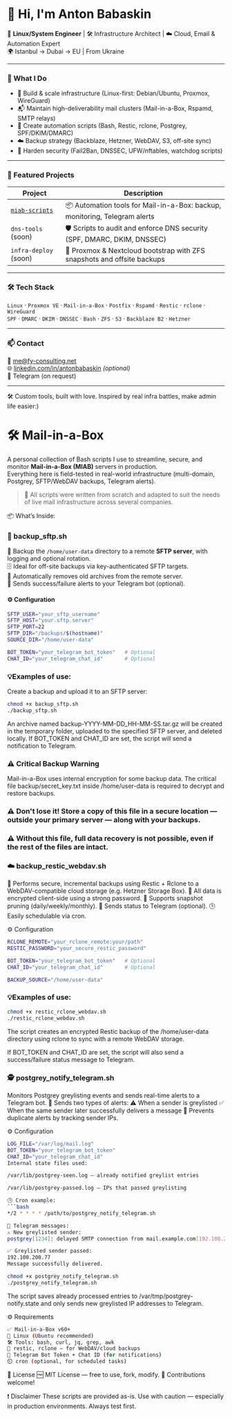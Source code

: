 # 👋 Hi, I'm Anton Babaskin

🚀 **Linux/System Engineer** | 🛠️ Infrastructure Architect | ☁️ Cloud, Email & Automation Expert  
🌍 Istanbul → Dubai → EU | From Ukraine

---

### 🧠 What I Do

- 🧵 Build & scale infrastructure (Linux-first: Debian/Ubuntu, Proxmox, WireGuard)
- 📬 Maintain high-deliverability mail clusters (Mail-in-a-Box, Rspamd, SMTP relays)
- 🧰 Create automation scripts (Bash, Restic, rclone, Postgrey, SPF/DKIM/DMARC)
- ☁️ Backup strategy (Backblaze, Hetzner, WebDAV, S3, off-site sync)
- 🔐 Harden security (Fail2Ban, DNSSEC, UFW/nftables, watchdog scripts)

---

### 🔧 Featured Projects

| Project | Description |
|--------|-------------|
| [`miab-scripts`](https://github.com/Anton-Babaskin/miab-scripts) | 📦 Automation tools for Mail-in-a-Box: backup, monitoring, Telegram alerts |
| `dns-tools` (soon) | 🛡️ Scripts to audit and enforce DNS security (SPF, DMARC, DKIM, DNSSEC) |
| `infra-deploy` (soon) | 🧱 Proxmox & Nextcloud bootstrap with ZFS snapshots and offsite backups |

---

### 🛠️ Tech Stack

`Linux` · `Proxmox VE` · `Mail-in-a-Box` · `Postfix` · `Rspamd` · `Restic` · `rclone` · `WireGuard`  
`SPF` · `DMARC` · `DKIM` · `DNSSEC` · `Bash` · `ZFS` · `S3` · `Backblaze B2` · `Hetzner`

---

### 📫 Contact

📧 me@fy-consulting.net  
🌐 [linkedin.com/in/antonbabaskin](https://linkedin.com/in/antonbabaskin) *(optional)*  
💬 Telegram (on request)

---

🛠️ Custom tools, built with love. Inspired by real infra battles, make admin life easier:)

# 🛠️ Mail-in-a-Box 

A personal collection of Bash scripts I use to streamline, secure, and monitor **Mail-in-a-Box (MIAB)** servers in production.  
Everything here is field-tested in real-world infrastructure (multi-domain, Postgrey, SFTP/WebDAV backups, Telegram alerts).

> 🧰 All scripts were written from scratch and adapted to suit the needs of live mail infrastructure across several companies.

📦 What’s Inside:

### 📁 backup_sftp.sh  
🔄 Backup the `/home/user-data` directory to a remote **SFTP server**, with logging and optional rotation.  
🗄️ Ideal for off-site backups via key-authenticated SFTP targets.  
🧹 Automatically removes old archives from the remote server.  
📲 Sends success/failure alerts to your Telegram bot (optional).
#### ⚙️ Configuration
```bash
SFTP_USER="your_sftp_username"
SFTP_HOST="your.sftp.server"
SFTP_PORT=22
SFTP_DIR="/backups/$(hostname)"
SOURCE_DIR="/home/user-data"

BOT_TOKEN="your_telegram_bot_token"   # Optional
CHAT_ID="your_telegram_chat_id"       # Optional
```
### 💡Examples of use:
Create a backup and upload it to an SFTP server:
```bash
chmod +x backup_sftp.sh
./backup_sftp.sh
```
An archive named backup-YYYY-MM-DD_HH-MM-SS.tar.gz will be created in the temporary folder, uploaded to the specified SFTP server, and deleted locally. If BOT_TOKEN and CHAT_ID are set, the script will send a notification to Telegram.
### ⚠️ Critical Backup Warning
Mail-in-a-Box uses internal encryption for some backup data.
The critical file backup/secret_key.txt inside /home/user-data is required to decrypt and restore backups.
### ⚠️ Don't lose it! Store a copy of this file in a secure location — outside your primary server — along with your backups.
### ⚠️ Without this file, full data recovery is not possible, even if the rest of the files are intact.


### ☁️ backup_restic_webdav.sh
💾 Performs secure, incremental backups using Restic + Rclone to a WebDAV-compatible cloud storage (e.g. Hetzner Storage Box).
🔐 All data is encrypted client-side using a strong password.
🧹 Supports snapshot pruning (daily/weekly/monthly).
📲 Sends status to Telegram (optional).
🕒 Easily schedulable via cron.

⚙️ Configuration

 ```bash
RCLONE_REMOTE="your_rclone_remote:your/path"
RESTIC_PASSWORD="your_secure_restic_password"

BOT_TOKEN="your_telegram_bot_token"   # Optional
CHAT_ID="your_telegram_chat_id"       # Optional

BACKUP_SOURCE="/home/user-data"
 ```
### 💡Examples of use:
 ```bash
chmod +x restic_rclone_webdav.sh
./restic_rclone_webdav.sh
```
The script creates an encrypted Restic backup of the /home/user-data directory using rclone to sync with a remote WebDAV storage.

If BOT_TOKEN and CHAT_ID are set, the script will also send a success/failure status message to Telegram.

### 🕵️ postgrey_notify_telegram.sh
Monitors Postgrey greylisting events and sends real-time alerts to a Telegram bot.
🔔 Sends two types of alerts:
⚠️ When a sender is greylisted
✅ When the same sender later successfully delivers a message
🧠 Prevents duplicate alerts by tracking sender IPs.

⚙️ Configuration
 ```bash
LOG_FILE="/var/log/mail.log"
BOT_TOKEN="your_telegram_bot_token"
CHAT_ID="your_telegram_chat_id"
Internal state files used:

/var/lib/postgrey-seen.log — already notified greylist entries

/var/lib/postgrey-passed.log — IPs that passed greylisting
 
🕒 Cron example:
```bash
*/2 * * * * /path/to/postgrey_notify_telegram.sh
```
```bash
📲 Telegram messages:
⚠️ New greylisted sender:
postgrey[1234]: delayed SMTP connection from mail.example.com[192.100.200.77]
```
```bash
✅ Greylisted sender passed:
192.100.200.77
Message successfully delivered.
```

```bash
chmod +x postgrey_notify_telegram.sh
./postgrey_notify_telegram.sh
```
The script saves already processed entries to /var/tmp/postgrey-notify.state and only sends new greylisted IP addresses to Telegram.

⚙️ Requirements

```bash
✅ Mail-in-a-Box v60+
🐧 Linux (Ubuntu recommended)
🛠️ Tools: bash, curl, jq, grep, awk
🔐 restic, rclone — for WebDAV/cloud backups
🤖 Telegram Bot Token + Chat ID (for notifications)
⏲️ cron (optional, for scheduled tasks)
```
📄 License
🆓 MIT License — free to use, fork, modify.
🤝 Contributions welcome!

❗ Disclaimer
These scripts are provided as-is.
Use with caution — especially in production environments. Always test first.

